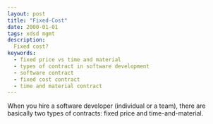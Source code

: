 ```yaml
---
layout: post
title: "Fixed-Cost"
date: 2000-01-01
tags: xdsd mgmt
description:
  Fixed cost?
keywords:
  - fixed price vs time and material
  - types of contract in software development
  - software contract
  - fixed cost contract
  - time and material contract
---
```


When you hire a software developer (individual or a team), there are
basically two types of contracts: fixed price and time-and-material.
